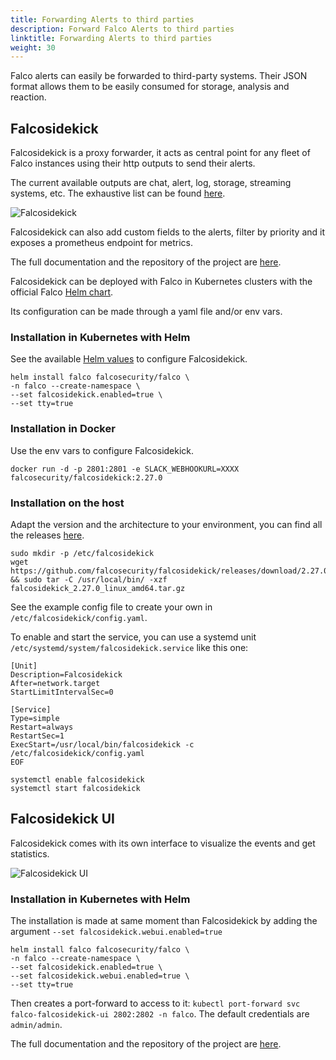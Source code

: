 ```yaml
---
title: Forwarding Alerts to third parties
description: Forward Falco Alerts to third parties
linktitle: Forwarding Alerts to third parties
weight: 30
---
```


Falco alerts can easily be forwarded to third-party systems. Their JSON format allows them to be easily consumed for storage, analysis and reaction. 

## Falcosidekick

Falcosidekick is a proxy forwarder, it acts as central point for any fleet of Falco instances using their http outputs to send their alerts.

The current available outputs are chat, alert, log, storage, streaming systems, etc. The exhaustive list can be found [here](https://github.com/falcosecurity/falcosidekick/tree/master#outputs).

![Falcosidekick](/docs/images/falcosidekick_forwarding.png)

Falcosidekick can also add custom fields to the alerts, filter by priority and it exposes a prometheus endpoint for metrics.

The full documentation and the repository of the project are [here](https://github.com/falcosecurity/falcosidekick).

Falcosidekick can be deployed with Falco in Kubernetes clusters with the official Falco [Helm chart](https://github.com/falcosecurity/charts).

Its configuration can be made through a yaml file and/or env vars.

### Installation in Kubernetes with Helm

See the available [Helm values](https://github.com/falcosecurity/charts/blob/master/falcosidekick/values.yaml) to configure Falcosidekick. 

```shell
helm install falco falcosecurity/falco \
-n falco --create-namespace \
--set falcosidekick.enabled=true \
--set tty=true 
```

### Installation in Docker

Use the env vars to configure Falcosidekick.

```shell
docker run -d -p 2801:2801 -e SLACK_WEBHOOKURL=XXXX falcosecurity/falcosidekick:2.27.0
```

### Installation on the host

Adapt the version and the architecture to your environment, you can find all the releases [here](https://github.com/falcosecurity/falcosidekick/releases).

```shell
sudo mkdir -p /etc/falcosidekick
wget https://github.com/falcosecurity/falcosidekick/releases/download/2.27.0/falcosidekick_2.27.0_linux_amd64.tar.gz && sudo tar -C /usr/local/bin/ -xzf falcosidekick_2.27.0_linux_amd64.tar.gz
```

See the example config file to create your own in `/etc/falcosidekick/config.yaml`.

To enable and start the service, you can use a systemd unit `/etc/systemd/system/falcosidekick.service` like this one:
```shell
[Unit]
Description=Falcosidekick
After=network.target
StartLimitIntervalSec=0

[Service]
Type=simple
Restart=always
RestartSec=1
ExecStart=/usr/local/bin/falcosidekick -c /etc/falcosidekick/config.yaml
EOF
```

```shell
systemctl enable falcosidekick
systemctl start falcosidekick
```

## Falcosidekick UI

Falcosidekick comes with its own interface to visualize the events and get statistics.

![Falcosidekick UI](/docs/images/falcosidekick_forwarding_ui_1.png)

### Installation in Kubernetes with Helm

The installation is made at same moment than Falcosidekick by adding the argument `--set falcosidekick.webui.enabled=true`

```shell
helm install falco falcosecurity/falco \
-n falco --create-namespace \
--set falcosidekick.enabled=true \
--set falcosidekick.webui.enabled=true \
--set tty=true 
```

Then creates a port-forward to access to it: `kubectl port-forward svc falco-falcosidekick-ui 2802:2802 -n falco`. The default credentials are `admin/admin`.

The full documentation and the repository of the project are [here](https://github.com/falcosecurity/falcosidekick-ui).
